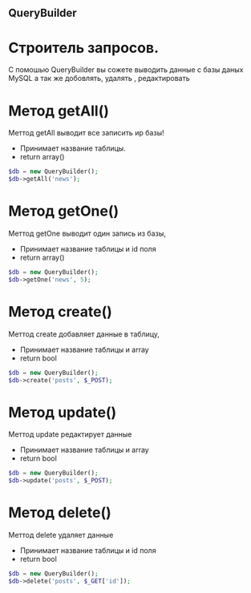 ## QueryBuilder
Строитель запросов.
===========
С помошью QueryBuilder вы сожете выводить данные с базы даных MySQL а так же добовлять, удалять , редактировать


Метод getAll()
===========

Меттод getAll выводит все записить иp базы! 
- Принимает название таблицы.
- return array()
```php
$db = new QueryBuilder();
$db->getAll('news');
```


Метод getOne()
===========
Меттод getOne выводит один запись из базы, 
- Принимает название таблицы и id поля
- return array()
```php
$db = new QueryBuilder();
$db->getOne('news', 5);
```



Метод create()
===========
Меттод create добавляет данные в таблицу, 
- Принимает название таблицы и array 
- return bool
```php
$db = new QueryBuilder();
$db->create('posts', $_POST);
```



Метод update()
===========
Меттод update редактирует данные 
- Принимает название таблицы и array 
- return bool
```php
$db = new QueryBuilder();
$db->update('posts', $_POST);
```




Метод delete()
===========
Меттод delete удаляет данные 
- Принимает название таблицы и id поля
- return bool
```php
$db = new QueryBuilder();
$db->delete('posts', $_GET['id']);
```

